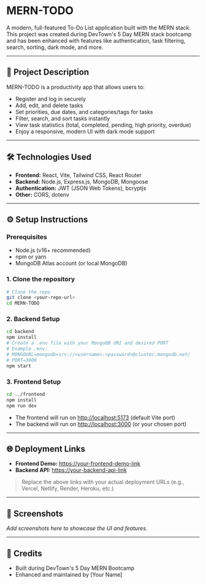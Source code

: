 # MERN-TODO

A modern, full-featured To-Do List application built with the MERN stack. This project was created during DevTown's 5 Day MERN stack bootcamp and has been enhanced with features like authentication, task filtering, search, sorting, dark mode, and more.

---

## 🚀 Project Description

MERN-TODO is a productivity app that allows users to:

- Register and log in securely
- Add, edit, and delete tasks
- Set priorities, due dates, and categories/tags for tasks
- Filter, search, and sort tasks instantly
- View task statistics (total, completed, pending, high priority, overdue)
- Enjoy a responsive, modern UI with dark mode support

---

## 🛠 Technologies Used

- **Frontend:** React, Vite, Tailwind CSS, React Router
- **Backend:** Node.js, Express.js, MongoDB, Mongoose
- **Authentication:** JWT (JSON Web Tokens), bcryptjs
- **Other:** CORS, dotenv

---

## ⚙️ Setup Instructions

### Prerequisites

- Node.js (v16+ recommended)
- npm or yarn
- MongoDB Atlas account (or local MongoDB)

### 1. Clone the repository

```bash
# Clone the repo
git clone <your-repo-url>
cd MERN-TODO
```

### 2. Backend Setup

```bash
cd backend
npm install
# Create a .env file with your MongoDB URI and desired PORT
# Example .env:
# MONGOURL=mongodb+srv://<username>:<password>@cluster.mongodb.net/
# PORT=3000
npm start
```

### 3. Frontend Setup

```bash
cd ../frontend
npm install
npm run dev
```

- The frontend will run on [http://localhost:5173](http://localhost:5173) (default Vite port)
- The backend will run on [http://localhost:3000](http://localhost:3000) (or your chosen port)

---

## 🌐 Deployment Links

- **Frontend Demo:** [https://your-frontend-demo-link](https://your-frontend-demo-link)
- **Backend API:** [https://your-backend-api-link](https://your-backend-api-link)

> Replace the above links with your actual deployment URLs (e.g., Vercel, Netlify, Render, Heroku, etc.)

---

## 📸 Screenshots

_Add screenshots here to showcase the UI and features._

---

## 🙏 Credits

- Built during DevTown's 5 Day MERN Bootcamp
- Enhanced and maintained by [Your Name]
